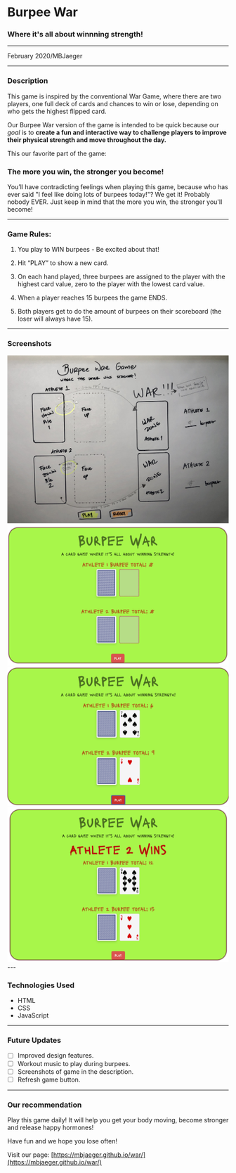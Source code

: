 # Burpee War
### Where it's all about winnning strength!

---

February 2020/MBJaeger

---

### Description

This game is inspired by the conventional War Game, where there are two players, one full deck of cards and chances to win or lose, depending on who gets the highest flipped card.

Our Burpee War version of the game is intended to be quick because our *goal* is to **create a fun and interactive way to challenge players to improve their physical strength and move throughout the day.** 

This our favorite part of the game: 

### **The more you win, the stronger you become!**

You’ll have contradicting feelings when playing this game, because who has ever said "I feel like doing lots of burpees today!"? We get it! Probably nobody EVER. Just keep in mind that the more you win, the stronger you'll become!

---

### Game Rules:

1) You play to WIN burpees - Be excited about that! 

 2) Hit “PLAY” to show a new card. 

3) On each hand played, three burpees are assigned to the player with the highest card value, zero to the player with the lowest card value. 

4) When a player reaches 15 burpees the game ENDS.

 6) Both players get to do the amount of burpees on their scoreboard (the loser will always have 15).

---

### Screenshots
<img src="images/wireframe.jpeg">
<img src="images/War Screenshots/warShot1.png">
<img src="images/War Screenshots/warShot2.png">
<img src="images/War Screenshots/warShot3.png">
---

### Technologies Used

- HTML
- CSS
- JavaScript

---

### Future Updates

- [ ]  Improved design features.
- [ ]  Workout music to play during burpees.
- [ ]  Screenshots of game in the description.
- [ ]  Refresh game button.

---

### Our recommendation

Play this game daily! It will help you get your body moving, become stronger and release happy hormones!

Have fun and we hope you lose often!

Visit our page: [https://mbjaeger.github.io/war/](https://mbjaeger.github.io/war/)